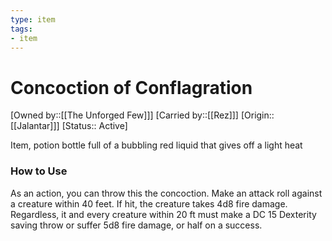 ```yaml
---
type: item
tags:
- item
---
```


#  Concoction of Conflagration

[Owned by::[[The Unforged Few]]]
[Carried by::[[Rez]]]
[Origin:: [[Jalantar]]]
[Status:: Active]

Item, potion bottle full of a bubbling red liquid that gives off a light heat

### How to Use
As an action, you can throw this the concoction. Make an attack roll against a creature within 40 feet. If hit, the creature takes 4d8 fire damage. Regardless, it and every creature within 20 ft must make a DC 15 Dexterity saving throw or suffer 5d8 fire damage, or half on a success.